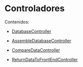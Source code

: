 # Controladores

Contenidos:

 - [DatabaseController](DatabaseController.md)

 - [AssembleDatabaseController](AssembleDatabaseController.md)

 - [CompareDataController](CompareDataController.md)

 - [ReturnDataToFrontEndController](ReturnDataToFrontEndController.md)

   

